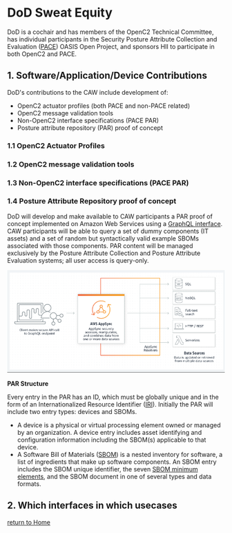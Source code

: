 # DoD Sweat Equity

DoD is a cochair and has members of the OpenC2 Technical Committee,
has individual participants in the Security Posture Attribute
Collection and Evaluation
([PACE](https://github.com/opencybersecurityalliance/PACE/tree/main/docs/Arch))
OASIS Open Project,
and sponsors HII to participate in both OpenC2 and PACE.

## 1. Software/Application/Device Contributions
DoD's contributions to the CAW include development of:
* OpenC2 actuator profiles (both PACE and non-PACE related)
* OpenC2 message validation tools
* Non-OpenC2 interface specifications (PACE PAR)
* Posture attribute repository (PAR) proof of concept

### 1.1 OpenC2 Actuator Profiles

### 1.2 OpenC2 message validation tools

### 1.3 Non-OpenC2 interface specifications (PACE PAR)

### 1.4 Posture Attribute Repository proof of concept
DoD will develop and make available to CAW participants a PAR proof of concept
implemented on Amazon Web Services using a [GraphQL interface](https://aws.amazon.com/appsync/).
CAW participants will be able to query a set of dummy components (IT assets) and a set of random
but syntactically valid example SBOMs associated with those components.
PAR content will be managed exclusively by the Posture Attribute Collection and
Posture Attribute Evaluation systems; all user access is query-only.

![GraphQL](images/AWS-GraphQL-s.png)

**PAR Structure**

Every entry in the PAR has an ID, which must be globally unique and in the form of an
Internationalized Resource Identifier ([IRI](https://datatracker.ietf.org/doc/html/rfc3987)).
Initially the PAR will include two entry types: devices and SBOMs.
* A device is a physical or virtual processing element owned or managed by an organization.
A device entry includes asset identifying and configuration information
including the SBOM(s) applicable to that device.
* A Software Bill of Materials ([SBOM](https://ntia.gov/SBOM))
is a nested inventory for software, a list of ingredients that make up software components.
An SBOM entry includes the SBOM unique identifier, the seven
[SBOM minimum elements](https://www.ntia.doc.gov/files/ntia/publications/sbom_minimum_elements_report.pdf),
and the SBOM document in one of several types and data formats.

## 2. Which interfaces in which usecases

[return to Home](../../index.md)
